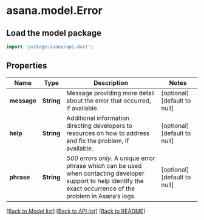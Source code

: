 # asana.model.Error

## Load the model package
```dart
import 'package:asana/api.dart';
```

## Properties
Name | Type | Description | Notes
------------ | ------------- | ------------- | -------------
**message** | **String** | Message providing more detail about the error that occurred, if available. | [optional] [default to null]
**help** | **String** | Additional information directing developers to resources on how to address and fix the problem, if available. | [optional] [default to null]
**phrase** | **String** | *500 errors only*. A unique error phrase which can be used when contacting developer support to help identify the exact occurrence of the problem in Asana’s logs. | [optional] [default to null]

[[Back to Model list]](../README.md#documentation-for-models) [[Back to API list]](../README.md#documentation-for-api-endpoints) [[Back to README]](../README.md)


